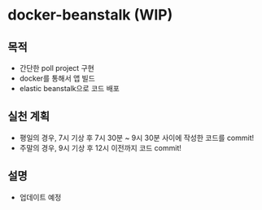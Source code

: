 # docker-beanstalk (WIP)

## 목적
- 간단한 poll project 구현
- docker를 통해서 앱 빌드
- elastic beanstalk으로 코드 배포

## 실천 계획
- 평일의 경우, 7시 기상 후 7시 30분 ~ 9시 30분 사이에 작성한 코드를 commit!
- 주말의 경우, 9시 기상 후 12시 이전까지 코드 commit!

## 설명
- 업데이트 예정
